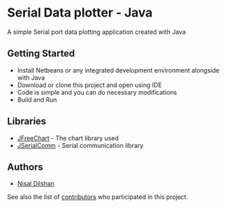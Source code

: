 # Serial Data plotter - Java

A simple Serial port data plotting application created with Java

## Getting Started

* Install Netbeans or any integrated development environment alongside with Java
* Download or clone this project and open using IDE
* Code is simple and you can do necessary modifications
* Build and Run

## Libraries

* [JFreeChart](http://www.jfree.org/jfreechart/) - The chart library used
* [JSerialComm](http://fazecast.github.io/jSerialComm/) - Serial communication library

## Authors

* [Nisal Dilshan](https://github.com/nisaldilshan)

See also the list of [contributors](https://github.com/nisaldilshan/SerialData_plotter-Java/graphs/contributors) who participated in this project.
